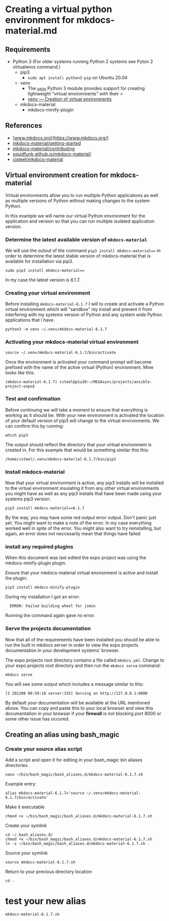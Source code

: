 # Creating a virtual python environment for mkdocs-material.md

## Requirements

* Python 3 (For older systems running Python 2 systems see Pyton 2 virtualenvs command.)
  * pip3
    * `sudo apt install python3-pip` on Ubuntu 20.04
  * venv
    * The [`venv`](https://docs.python.org/3/library/venv.html#module-venv) Python 3 module provides support for creating lightweight “virtual environments” with their >
    * [venv — Creation of virtual environments](https://docs.python.org/3/library/venv.html)
  * mkdocs-material
    * mkdocs-minify-plugin

## References

* [www.mkdocs.org](https://www.mkdocs.org/)
* [mkdocs-material/getting-started](https://squidfunk.github.io/mkdocs-material/getting-started/#adding-a-web-app-manifest)
* [mkdocs-material/contributing](https://squidfunk.github.io/mkdocs-material/contributing/)
* [squidfunk.github.io/mkdocs-material/](https://squidfunk.github.io/mkdocs-material/)
* [cjsteel/mkdocs-material](https://github.com/cjsteel/mkdocs-material/tree/master/docs)

## Virtual environment creation for mkdocs-material

Virtual environments allow you to run multiple Python applications as well as multiple versions of Python without making changes to the system Python.

In this example we will name our virtual Python environment for the application and version so that you can run multiple isolated application version.

### Determine the latest available version of `mkdocs-material`

We will use the outout of the command `pip3 install mkdocs-material==` in order to determine the latest stable version of mkdocs-material that is available for installation via pip3.

```shell
sudo pip3 install mkdocs-material==
```

In my case the latest version is 6.1.7.

### Creating your virtual environment

Before installing `mkdocs-material-6.1.7` I will to create and activate a Python virtual environment which will "sandbox" my install and prevent it from interfering with my systems version of Python and any system wide Python applications that I have.

```shell
python3 -m venv ~/.venv/mkdocs-material-6.1.7
```

### Activating your mkdocs-material virtual environment

```shell
source ~/.venv/mkdocs-material-6.1.7/bin/activate
```

Once the environment is activated your command prompt will become prefixed with the name of the active virtual (Python) environment. Mine looks like this:

```shell
(mkdocs-material-6.1.7) csteel@p1u20:~/MEGAsync/projects/ansible-project-expo$ 
```

### Test and confirmation

Before continuing we will take a moment to ensure that everything is working as it should be.
With your new environment is activated the location of your default version of pip3 will change to the virtual environments. We can confirm this by running:

```shell
which pip3
```

The output should reflect the directory that your virtual environment is created in. For this example that would be something similar this this:

```shell
/home/csteel/.venv/mkdocs-material-6.1.7/bin/pip3
```

### Install mkdocs-material

Now that your virtual environment is active, any pip3 installs will be installed to the virtual environment insulating it from any other virtual environments you might have as well as any pip3 installs that have been made using your systems pip3 version.


```shell
pip3 install mkdocs-material==6.1.7
```

By the way, you may have some red output error output. Don't panic just yet. You might want to make a note of the error.
In my case everything worked well in spite of the error. You might also want to try reinstalling, but again, an error does not neccesarily mean that things have failed

### install any required plugins

When this document was last edited the expo project was using the mkdocs-minify-plugin plugin.

Ensure that your mkdocs-material virtual environment is active and install the plugin:

```shell
pip3 install mkdocs-minify-plugin
```

During my installation I got an error:

```shell
  ERROR: Failed building wheel for jsmin
```

Running the command again gave no error.

### Serve the projects documentation

Now that all of the requirements have been installed you should be able to run the built in mkdocs server in order to view the expo projects documentation in your development systems' browser.

The expo projects root directory contains a file called `mkdocs.yml`. Change to your expo projects root directory and then run the `mkdocs serve` command:

```shell
mkdocs serve
```

You will see some output which includes a message similar to this:

```shell
[I 201208 06:59:18 server:335] Serving on http://127.0.0.1:8000
```

By default your documentation will be available at the URL mentioned above. You can copy and paste this to your local browser and view this documentation in your browser if your **firewall** is not blocking port 8000 or some other issue has occured.

## Creating an alias using bash_magic

### Create your source alias script

Add a script and open it for editing in your bash_magic bin aliases directories.
```shell
nano ~/bin/bash_magic/bash_aliases.d/mkdocs-material-6.1.7.sh
```

Example entry:

```shell
alias mkdocs-material-6.1.7='source ~/.venv/mkdocs-material-6.1.7/bin/activate'
```

Make it executable

```shell
chmod +x ~/bin/bash_magic/bash_aliases.d/mkdocs-material-6.1.7.sh
```

Create your symlink

```shell
cd ~/.bash_aliases.d/
chmod +x ~/bin/bash_magic/bash_aliases.d/mkdocs-material-6.1.7.sh
ln -s ~/bin/bash_magic/bash_aliases.d/mkdocs-material-6.1.7.sh .
```

Source your symlink

```shell
source mkdocs-material-6.1.7.sh
```

Return to your previous directory location

```shell
cd -
```

# test your new alias

```shell
mkdocs-material-6.1.7.sh
```

